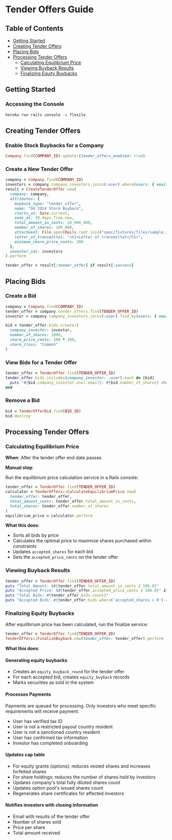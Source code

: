 # Tender Offers Guide

## Table of Contents

- [Getting Started](#getting-started)
- [Creating Tender Offers](#creating-tender-offers)
- [Placing Bids](#placing-bids)
- [Processing Tender Offers](#processing-tender-offers)
  - [Calculating Equilibrium Price](#calculating-equilibrium-price)
  - [Viewing Buyback Results](#viewing-buyback-results)
  - [Finalizing Equity Buybacks](#finalizing-equity-buybacks)

## Getting Started

### Accessing the Console

```bash
heroku run rails console -a flexile
```

## Creating Tender Offers

### Enable Stock Buybacks for a Company

```ruby
Company.find(COMPANY_ID).update!(tender_offers_enabled: true)
```

### Create a New Tender Offer

```ruby
company = Company.find(COMPANY_ID)
investors = company.company_investors.joins(:user).where(users: { email: [INVESTOR_EMAIL] }).pluck(:external_id)
result = CreateTenderOffer.new(
  company: company,
  attributes: {
    buyback_type: "tender_offer",
    name: "Q4 2024 Stock Buyback",
    starts_at: Date.current,
    ends_at: 30.days.from_now,
    total_amount_in_cents: 20_000_000,
    number_of_shares: 100_000,
    attachment: File.open(Rails.root.join("spec/fixtures/files/sample.zip")),
    letter_of_transmittal: "<h1>Letter of transmittal</h1>",
    minimum_share_price_cents: 200
  },
  investor_ids: investors
).perform

tender_offer = result[:tender_offer] if result[:success]
```

## Placing Bids

### Create a Bid

```ruby
company = Company.find(COMPANY_ID)
tender_offer = company.tender_offers.find(TENDER_OFFER_ID)
investor = company.company_investors.joins(:user).find_by(users: { email: INVESTOR_EMAIL })

bid = tender_offer.bids.create!(
  company_investor: investor,
  number_of_shares: 1000,
  share_price_cents: 100 * 100,
  share_class: "Common"
)
```

### View Bids for a Tender Offer

```ruby
tender_offer = TenderOffer.find(TENDER_OFFER_ID)
tender_offer.bids.includes(company_investor: :user).each do |bid|
  puts "#{bid.company_investor.user.email}: #{bid.number_of_shares} shares at $#{bid.share_price_cents / 100.0}"
end
```

### Remove a Bid

```ruby
bid = TenderOfferBid.find(BID_ID)
bid.destroy
```

## Processing Tender Offers

### Calculating Equilibrium Price

**When**: After the tender offer end date passes

**Manual step**:

Run the equilibrium price calculation service in a Rails console:

```ruby
tender_offer = TenderOffer.find(TENDER_OFFER_ID)
calculator = TenderOffers::CalculateEquilibriumPrice.new(
  tender_offer: tender_offer,
  total_amount_cents: tender_offer.total_amount_in_cents,
  total_shares: tender_offer.number_of_shares
)
equilibrium_price = calculator.perform
```

**What this does**:

- Sorts all bids by price
- Calculates the optimal price to maximize shares purchased within constraints
- Updates `accepted_shares` for each bid
- Sets the `accepted_price_cents` on the tender offer

### Viewing Buyback Results

```ruby
tender_offer = TenderOffer.find(TENDER_OFFER_ID)
puts "Total Amount: $#{tender_offer.total_amount_in_cents / 100.0}"
puts "Accepted Price: $#{tender_offer.accepted_price_cents / 100.0}" if tender_offer.accepted_price_cents
puts "Total Bids: #{tender_offer.bids.count}"
puts "Accepted Bids: #{tender_offer.bids.where('accepted_shares > 0').count}"
```

### Finalizing Equity Buybacks

After equilibrium price has been calculated, run the finalize service:

```ruby
tender_offer = TenderOffer.find(TENDER_OFFER_ID)
TenderOffers::FinalizeBuyback.new(tender_offer: tender_offer).perform
```

**What this does**:

#### Generating equity buybacks

- Creates an `equity_buyback_round` for the tender offer
- For each accepted bid, creates `equity_buyback` records
- Marks securities as sold in the system

#### Processes Payments

Payments are queued for processing. Only investors who meet specific requirements will receive payment:

- User has verified tax ID
- User is not a restricted payout country resident
- User is not a sanctioned country resident
- User has confirmed tax information
- Investor has completed onboarding

#### Updates cap table

- For equity grants (options): reduces vested shares and increases forfeited shares
- For share holdings: reduces the number of shares held by investors
- Updates company's total fully diluted shares count
- Updates option pool's issued shares count
- Regenerates share certificates for affected investors

#### Notifies investors with closing information

- Email with results of the tender offer
- Number of shares sold
- Price per share
- Total amount received

